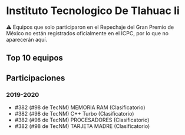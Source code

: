 # Instituto Tecnologico De Tlahuac Ii

:warning: Equipos que solo participaron en el Repechaje del Gran Premio de México no están registrados oficialmente en el ICPC, por lo que no aparecerán aquí.

## Top 10 equipos


## Participaciones

### 2019-2020

- #382 (#98 de TecNM) MEMORIA RAM (Clasificatorio)
- #382 (#98 de TecNM) C++ Turbo (Clasificatorio)
- #382 (#98 de TecNM) PROCESADORES (Clasificatorio)
- #382 (#98 de TecNM) TARJETA MADRE (Clasificatorio)




